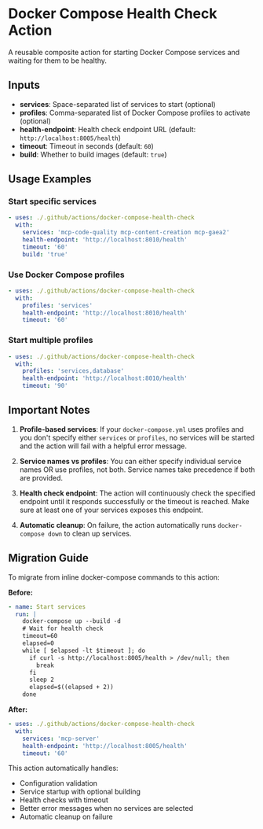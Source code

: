 # Docker Compose Health Check Action

A reusable composite action for starting Docker Compose services and waiting for them to be healthy.

## Inputs

- **services**: Space-separated list of services to start (optional)
- **profiles**: Comma-separated list of Docker Compose profiles to activate (optional)
- **health-endpoint**: Health check endpoint URL (default: `http://localhost:8005/health`)
- **timeout**: Timeout in seconds (default: `60`)
- **build**: Whether to build images (default: `true`)

## Usage Examples

### Start specific services

```yaml
- uses: ./.github/actions/docker-compose-health-check
  with:
    services: 'mcp-code-quality mcp-content-creation mcp-gaea2'
    health-endpoint: 'http://localhost:8010/health'
    timeout: '60'
    build: 'true'
```

### Use Docker Compose profiles

```yaml
- uses: ./.github/actions/docker-compose-health-check
  with:
    profiles: 'services'
    health-endpoint: 'http://localhost:8010/health'
    timeout: '60'
```

### Start multiple profiles

```yaml
- uses: ./.github/actions/docker-compose-health-check
  with:
    profiles: 'services,database'
    health-endpoint: 'http://localhost:8010/health'
    timeout: '90'
```

## Important Notes

1. **Profile-based services**: If your `docker-compose.yml` uses profiles and you don't specify either `services` or `profiles`, no services will be started and the action will fail with a helpful error message.

2. **Service names vs profiles**: You can either specify individual service names OR use profiles, not both. Service names take precedence if both are provided.

3. **Health check endpoint**: The action will continuously check the specified endpoint until it responds successfully or the timeout is reached. Make sure at least one of your services exposes this endpoint.

4. **Automatic cleanup**: On failure, the action automatically runs `docker-compose down` to clean up services.

## Migration Guide

To migrate from inline docker-compose commands to this action:

**Before:**
```yaml
- name: Start services
  run: |
    docker-compose up --build -d
    # Wait for health check
    timeout=60
    elapsed=0
    while [ $elapsed -lt $timeout ]; do
      if curl -s http://localhost:8005/health > /dev/null; then
        break
      fi
      sleep 2
      elapsed=$((elapsed + 2))
    done
```

**After:**
```yaml
- uses: ./.github/actions/docker-compose-health-check
  with:
    services: 'mcp-server'
    health-endpoint: 'http://localhost:8005/health'
    timeout: '60'
```

This action automatically handles:
- Configuration validation
- Service startup with optional building
- Health checks with timeout
- Better error messages when no services are selected
- Automatic cleanup on failure

